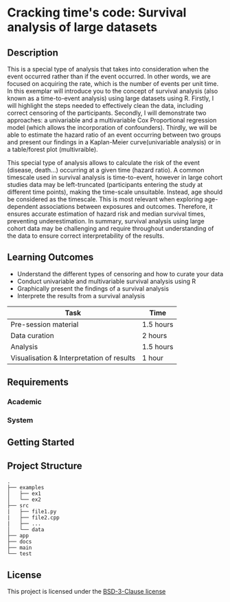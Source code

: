 <!-- Your Project title, make it sound catchy! -->

# Cracking time's code: Survival analysis of large datasets

<!-- Provide a short description to your project -->

## Description

This is a special type of analysis that takes into consideration when the event occurred rather than if the event occurred. In other words, we are focused on acquiring the rate, which is the number of events per unit time. In this exemplar will introduce you to the concept of survival analysis (also known as a time-to-event analysis) using large datasets using R. Firstly, I will highlight the steps needed to effectively clean the data, including correct censoring of the participants.
Secondly, I will demonstrate two approaches: a univariable and a multivariable Cox Proportional regression model (which allows the incorporation of confounders). Thirdly, we will be able to estimate the hazard ratio of an event occurring between two groups and present our findings in a Kaplan-Meier curve(univariable analysis) or in a table/forest plot (multivraible).

This special type of analysis allows to calculate the risk of the event (disease, death…) occurring at a given time (hazard ratio). A common timescale used in survival analysis is time-to-event, however in large cohort studies data may be left-truncated (participants entering the study at different time points), making the time-scale unsuitable. Instead, age should be considered as the timescale. This is most relevant when exploring age-dependent associations between exposures and outcomes. Therefore, it ensures accurate estimation of hazard risk and median survival times, preventing underestimation. In summary, survival analysis using large cohort data may be challenging and require throughout understanding of the data to ensure correct interpretability of the results.

<!-- What should the students going through your exemplar learn -->

## Learning Outcomes

- Understand the different types of censoring and how to curate your data 
- Conduct univariable and multivariable survival analysis using R
- Graphically present the findings of a survival analysis
- Interprete the results from a survival analysis

<!-- How long should they spend reading and practising using your Code.
Provide your best estimate -->

| Task       | Time    |
| ---------- | ------- |
| Pre-session material| 1.5 hours |
| Data curation| 2 hours |
| Analysis | 1.5 hours |
| Visualisation & Interpretation of results| 1 hour |

## Requirements

<!--
If your exemplar requires students to have a background knowledge of something
especially this is the place to mention that.

List any resources you would recommend to get the students started.

If there is an existing exemplar in the ReCoDE repositories link to that.
-->

### Academic

<!-- List the system requirements and how to obtain them, that can be as simple
as adding a hyperlink to as detailed as writting step-by-step instructions.
How detailed the instructions should be will vary on a case-by-case basis.

Here are some examples:

- 50 GB of disk space to hold Dataset X
- Anaconda
- Python 3.11 or newer
- Access to the HPC
- PETSc v3.16
- gfortran compiler
- Paraview
-->

### System

<!-- Instructions on how the student should start going through the exemplar.

Structure this section as you see fit but try to be clear, concise and accurate
when writing your instructions.

For example:
Start by watching the introduction video,
then study Jupyter notebooks 1-3 in the `intro` folder
and attempt to complete exercise 1a and 1b.

Once done, start going through through the PDF in the `main` folder.
By the end of it you should be able to solve exercises 2 to 4.

A final exercise can be found in the `final` folder.

Solutions to the above can be found in `solutions`.
-->

## Getting Started

<!-- An overview of the files and folder in the exemplar.
Not all files and directories need to be listed, just the important
sections of your project, like the learning material, the code, the tests, etc.

A good starting point is using the command `tree` in a terminal(Unix),
copying its output and then removing the unimportant parts.

You can use ellipsis (...) to suggest that there are more files or folders
in a tree node.

-->

## Project Structure

```log
.
├── examples
│   ├── ex1
│   └── ex2
├── src
|   ├── file1.py
|   ├── file2.cpp
|   ├── ...
│   └── data
├── app
├── docs
├── main
└── test
```

<!-- Change this to your License. Make sure you have added the file on GitHub -->

## License

This project is licensed under the [BSD-3-Clause license](LICENSE.md)
